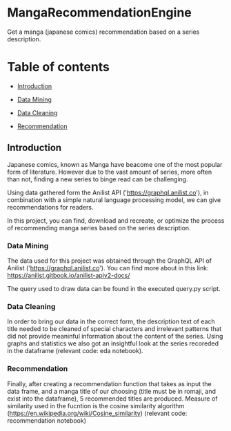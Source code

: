 # MangaRecommendationEngine
 Get a manga (japanese comics) recommendation based on a series description.

# Table of contents

 - [Introduction](#introduction)

 - [Data Mining](#data-mining)
        
 - [Data Cleaning](#data-cleaning)
    
 - [Recommendation](#recommendation)


## Introduction

Japanese comics, known as Manga have beacome one of the most popular form of literature. However due to the vast amount of
series, more often than not, finding a new series to binge read can be challenging.

Using data gathered form the Anilist API ('https://graphql.anilist.co'), in combination with a simple natural language processing
model, we can give recommendations for readers.

In this project, you can find, download and recreate, or optimize the process of recommending manga series based on the series
description.

### Data Mining

The data used for this project was obtained through the GraphQL API of Anilist ('https://graphql.anilist.co'). You can find more about in this link: https://anilist.gitbook.io/anilist-apiv2-docs/

The query used to draw data can be found in the executed query.py script.

### Data Cleaning

In order to bring our data in the correct form, the description text of each title needed to be cleaned of special characters
and irrelevant patterns that did not provide meaninful information about the content of the series. Using graphs and statistics we also got an insightful look at the series recoreded in the dataframe (relevant code: eda notebook).

### Recommendation

Finally, after creating a recommendation function that takes as input the data frame, and a manga title of our choosing (title must be in romaji, and exist into the dataframe), 5 recommended titles are produced. Measure of similarity used in the fucntion is the cosine similarity algorithm (https://en.wikipedia.org/wiki/Cosine_similarity) (relevant code: recommendation notebook)